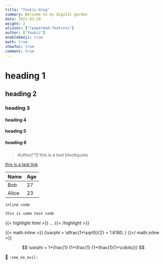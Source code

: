 ```yaml
---
title: "Youkii-blog"
summary: Welcome to my digital garden
date: 2021-01-20
weight: 2
aliases: ["/papermod-features"]
author: ["Youkii"]
enableEmoji: true
math: true
showToc: true
comment: true
---
```


# heading 1
## heading 2
### heading 3
#### heading 4
#### heading 5
##### heading 6

> <cite> Author[^1] </cite> this is a test blockquote

[this is a test link](youkii-xr.github.io)

| Name | Age |
| ---- | --- | 
| Bob  | 27  | 
|Alice | 23  |


`inline code`

```C {linenons=true}
this is some test code
```

{{< highlight html >}} ... {{< /highlight >}}

{{< math.inline >}}
\(\varphi = \dfrac{1+\sqrt5}{2} = 1.6180..\)
{{</ math.inline >}}

$$
\varphi = 1+\frac{1} {1+\frac{1} {1+\frac{1}{1+\cdots}}}
$$

<span class="nowrap">
	<span class="emojify">🙈</span>
	<code>:see_no_evil:</code>
</span>
